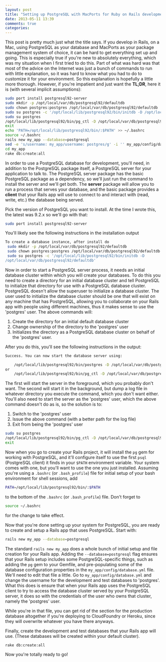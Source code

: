 ```yaml
---
layout: post
title: "Setting up PostgreSQL with MacPorts for Ruby on Rails development"
date: 2013-05-11 13:39
comments: true
categories: 
---
```


This post is pretty much just what the title says.  If you develop in Rails, on a Mac, using PostgreSQL as your database and MacPorts as your package management system of choice, it can be hard to get everything set up and going.  This is especially true if you're new to absolutely everything, which was my situation when I first tried to do this.  Part of what was hard was that most of the advice on the Internet was just a bunch of commands to run with little explanation, so it was hard to know what you had to do to customize it for your environment.  So this explanation is hopefully a little more thorough.  However, if you're impatient and just want the **TL;DR**, here it is (with several implicit assumptions):

```bash
sudo port install postgresql92-server
sudo mkdir -p /opt/local/var/db/postgresql92/defaultdb
sudo chown postgres:postgres /opt/local/var/db/postgresql92/defaultdb
sudo su postgres -c '/opt/local/lib/postgresql92/bin/initdb -D /opt/local/var/db/postgresql92/defaultdb'
sudo su postgres
/opt/local/lib/postgresql92/bin/pg_ctl -D /opt/local/var/db/postgresql92/defaultdb/ -l /opt/local/var/db/postgresql92/defaultdb/server.log start
exit
echo 'PATH=/opt/local/lib/postgresql92/bin/:$PATH' >> ~/.bashrc
source ~/.bashrc
rails new my_app --database=postgresql
sed -e 's/username: my_app/username: postgres/g' -i '' my_app/config/database.yml
cd my_app
rake db:create:all
```

In order to use a PostgreSQL database for development, you'll need, in addition to the PostgreSQL package itself, a PostgreSQL server for your application to talk to.  The PostgreSQL server package has the basic PostgreSQL package as a dependency, so we'll just run the command to install the server and we'll get both.  The **server** package will allow you to run a process that serves your database, and the basic package provides a **client** that your Rails app will use to connect to and interact with (read, write, etc.) the database being served.

Pick the version of PostgreSQL you want to install.  At the time I wrote this, the latest was 9.2.x so we'll go with that:

```bash
sudo port install postgresql92-server
```

You'll likely see the following instructions in the installation output

```bash
To create a database instance, after install do
 sudo mkdir -p /opt/local/var/db/postgresql92/defaultdb
 sudo chown postgres:postgres /opt/local/var/db/postgresql92/defaultdb
 sudo su postgres -c '/opt/local/lib/postgresql92/bin/initdb -D
/opt/local/var/db/postgresql92/defaultdb' 
```

Now in order to start a PostgreSQL server process, it needs an initial database cluster within which you will create your databases.  To do this you need to create a directory for an initial database cluster and tell PostgreSQL to initialize that directory for use with a PostgreSQL database cluster.  PostgreSQL doesn't allow the superuser to initialize a database cluster.  The user used to initialize the database cluster should be one that will exist on any machine that has PostgreSQL, allowing you to collaborate on your Rails app with people using different machines, thus it makes sense to use the 'postgres' user.  The above commands will:

1. Create the directory for an initial default database cluster
1. Change ownership of the directory to the 'postgres' user
1. Initializes the directory as a PostgreSQL database cluster on behalf of the 'postgres' user.

After you do this, you'll see the following instructions in the output:

```bash
Success. You can now start the database server using:

    /opt/local/lib/postgresql92/bin/postgres -D /opt/local/var/db/postgresql92/defaultdb
or
    /opt/local/lib/postgresql92/bin/pg_ctl -D /opt/local/var/db/postgresql92/defaultdb -l logfile start
```

The first will start the server in the foreground, which you probably don't want.  The second will start it in the background, but dump a log file in whatever directory you execute the command, which you don't want either.  You'll also need to start the server as the 'postgres' user, which the above command doesn't do as is, so the solution is to:

1. Switch to the 'postgres' user
1. Issue the above command (with a better path for the log file)
1. Exit from being the 'postgres' user

```bash
sudo su postgres
/opt/local/lib/postgresql92/bin/pg_ctl -D /opt/local/var/db/postgresql92/defaultdb/ -l /opt/local/var/db/postgresql92/defaultdb/server.log start
exit
```

Now when you go to create your Rails project, it will install the `pg` gem for working with PostgreSQL, and it'll configure itself to use the first `psql` (PostgreSQL client) it finds in your `$PATH` environment variable.  Your system comes with one, but you'll want to use the one you just installed.  Assuming you're using a `.bashrc` (or `.bash_profile`) file for initial setup of your bash environment for shell sessions, add 

```bash
PATH=/opt/local/lib/postgresql92/bin/:$PATH
```

to the bottom of the `.bashrc` (or `.bash_profile`) file.  Don't forget to

```bash
source ~/.bashrc
```

for the change to take effect.  

Now that you're done setting up your system for PostgreSQL, you are ready to create and setup a Rails app that uses PostgreSQL.  Start with:

```bash
rails new my_app --database=postgresql
```

The standard `rails new my_app` does a whole bunch of initial setup and file creation for your Rails app.  Adding the `--database=postgresql` flag ensures that your Rails setup includes some PostgreSQL-specific things, such as adding the `pg` gem to your Gemfile, and pre-populating some of the database configuration properties in the `my_app/config/database.yml` file.  We'll need to edit that file a little.  Go to `my_app/config/database.yml` and change the username for the development and test databases to 'postgres'.  What this does is ensure that when your Rails app uses the PostgreSQL client to try to access the database cluster served by your PostgreSQL server, it does so with the credentials of the user who owns that cluster, namely the 'postgres' user.

While you're in that file, you can get rid of the section for the production database altogether if you're deploying to CloudFoundry or Heroku, since they will overwrite whatever you have there anyways.

Finally, create the development and test databases that your Rails app will use.  (These databases will be created within your default cluster). 

```bash
rake db:create:all
```

Now you're totally ready to go!
